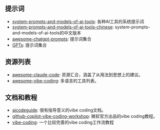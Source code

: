 ## 提示词
- [system-prompts-and-models-of-ai-tools](https://github.com/x1xhlol/system-prompts-and-models-of-ai-tools): 各种AI工具的系统提示词
- [system-prompts-and-models-of-ai-tools-chinese](https://github.com/IsHexx/system-prompts-and-models-of-ai-tools-chinese): system-prompts-and-models-of-ai-tools的中文版本
- [awesome-chatgpt-prompts](https://github.com/f/awesome-chatgpt-prompts): 提示词集合
- [GPTs](https://github.com/linexjlin/GPTs): 提示词集合

## 资源列表
- [awesome-claude-code](https://github.com/hesreallyhim/awesome-claude-code): 资源汇合，涵盖了从用法到思想上的建议。
- [awesome-vibe-coding](https://github.com/filipecalegario/awesome-vibe-coding/tree/main): 多语言的工具列表。

## 文档和教程
- [aicodeguide](https://github.com/automata/aicodeguide): 很有指导意义的vibe coding文档。
- [github-copilot-vibe-coding-workshop](https://github.com/microsoft/github-copilot-vibe-coding-workshop/tree/main/complete/python): 微软官方出品的vibe coding教程。
- [vibe-coding](https://github.com/cpjet64/vibecoding): 一个比较完善的vibe coding工作流教程